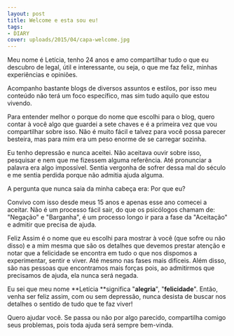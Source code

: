```yaml
---
layout: post
title: Welcome e esta sou eu!
tags:
- DIARY
cover: uploads/2015/04/capa-welcome.jpg
---
```


Meu nome é Letícia, tenho 24 anos e amo compartilhar tudo o que eu descubro de legal, útil e interessante, ou seja, o que me faz feliz, minhas experiências e opiniões.

Acompanho bastante blogs de diversos assuntos e estilos, por isso meu conteúdo não terá um foco específico, mas sim tudo aquilo que estou vivendo.

Para entender melhor o porque do nome que escolhi para o blog, quero contar à você algo que guardei a sete chaves e é a primeira vez que vou compartilhar sobre isso. Não é muito fácil e talvez para você possa parecer besteira, mas para mim era um peso enorme de se carregar sozinha.

Eu tenho depressão e nunca aceitei. Não aceitava ouvir sobre isso, pesquisar e nem que me fizessem alguma referência. Até pronunciar a palavra era algo impossível. Sentia vergonha de sofrer dessa mal do século e me sentia perdida porque não admitia ajuda alguma.

A pergunta que nunca saia da minha cabeça era: Por que eu?

Convivo com isso desde meus 15 anos e apenas esse ano comecei a aceitar. Não é um processo fácil sair, do que os psicólogos chamam de: "Negação" e "Barganha", é um processo longo ir para a fase da "Aceitação" e admitir que precisa de ajuda.

Feliz Assim é o nome que eu escolhi para mostrar à você (que sofre ou não disso) e a mim mesma que são os detalhes que devemos prestar atenção e notar que a felicidade se encontra em tudo o que nos dispomos a experimentar, sentir e viver. Até mesmo nas fases mais difíceis. Além disso, são nas pessoas que encontramos mais forças pois, ao admitirmos que precisamos de ajuda, ela nunca será negada.

Eu sei que meu nome **Letícia **significa "**alegria**", "**felicidade**". Então, venha ser feliz assim, com ou sem depressão, nunca desista de buscar nos detalhes o sentido de tudo que te faz viver!

Quero ajudar você. Se passa ou não por algo parecido, compartilha comigo seus problemas, pois toda ajuda será sempre bem-vinda.
